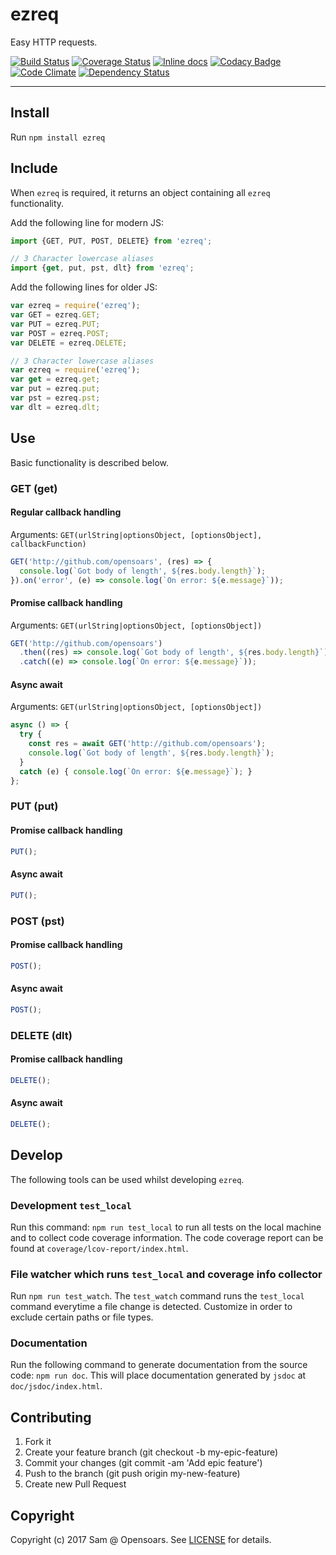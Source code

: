 # ezreq

Easy HTTP requests.

[![Build Status](https://travis-ci.org/opensoars/ezreq.svg)](https://travis-ci.org/opensoars/ezreq)
[![Coverage Status](https://coveralls.io/repos/opensoars/ezreq/badge.svg?branch=master&service=github)](https://coveralls.io/github/opensoars/ezreq?branch=master)
[![Inline docs](http://inch-ci.org/github/opensoars/ezreq.svg?branch=master)](http://inch-ci.org/github/opensoars/ezreq)
[![Codacy Badge](https://api.codacy.com/project/badge/f3e64501763645b9aa483bf83a4dd1d5)](https://www.codacy.com/app/sam_1700/ezreq)
[![Code Climate](https://codeclimate.com/github/opensoars/ezreq/badges/gpa.svg)](https://codeclimate.com/github/opensoars/ezreq)
[![Dependency Status](https://www.versioneye.com/user/projects/5890a74d6a0b7c003b834559/badge.svg)](https://www.versioneye.com/user/projects/5890a74d6a0b7c003b834559)

---


## Install

Run `npm install ezreq`

## Include

When `ezreq` is required, it returns an object containing all `ezreq` functionality.

Add the following line for modern JS: 
```js
import {GET, PUT, POST, DELETE} from 'ezreq';

// 3 Character lowercase aliases 
import {get, put, pst, dlt} from 'ezreq';
```

Add the following lines for older JS: 
```js
var ezreq = require('ezreq');
var GET = ezreq.GET;
var PUT = ezreq.PUT;
var POST = ezreq.POST;
var DELETE = ezreq.DELETE;

// 3 Character lowercase aliases
var ezreq = require('ezreq');
var get = ezreq.get;
var put = ezreq.put;
var pst = ezreq.pst;
var dlt = ezreq.dlt;
```

## Use

Basic functionality is described below.

### GET (get)

#### Regular callback handling

Arguments: `GET(urlString|optionsObject, [optionsObject], callbackFunction)`

```js
GET('http://github.com/opensoars', (res) => {
  console.log(`Got body of length', ${res.body.length}`);
}).on('error', (e) => console.log(`On error: ${e.message}`));
```

#### Promise callback handling

Arguments: `GET(urlString|optionsObject, [optionsObject])`

```js
GET('http://github.com/opensoars')
  .then((res) => console.log(`Got body of length', ${res.body.length}`))
  .catch((e) => console.log(`On error: ${e.message}`));
```

#### Async await

Arguments: `GET(urlString|optionsObject, [optionsObject])`

```js
async () => {
  try {
    const res = await GET('http://github.com/opensoars');
    console.log(`Got body of length', ${res.body.length}`);
  }
  catch (e) { console.log(`On error: ${e.message}`); }
};
```

### PUT (put)

#### Promise callback handling

```js
PUT();
```

#### Async await

```js
PUT();
```

### POST (pst)

#### Promise callback handling

```js
POST();
```

#### Async await

```js
POST();
```

### DELETE (dlt)

#### Promise callback handling

```js
DELETE();
```

#### Async await

```js
DELETE();
```


## Develop

The following tools can be used whilst developing `ezreq`.

### Development `test_local`

Run this command: `npm run test_local` to run all tests on the local machine and to collect code coverage information. The code coverage report can be found at `coverage/lcov-report/index.html`.

### File watcher which runs `test_local` and coverage info collector

Run `npm run test_watch`. The `test_watch` command runs the `test_local` command everytime a file change is detected. Customize in order to exclude certain paths or file types.

### Documentation

Run the following command to generate documentation from the source code: `npm run doc`. This will place documentation generated by `jsdoc` at `doc/jsdoc/index.html`.

## Contributing

1. Fork it
2. Create your feature branch (git checkout -b my-epic-feature)
3. Commit your changes (git commit -am 'Add epic feature')
4. Push to the branch (git push origin my-new-feature)
5. Create new Pull Request

## Copyright

Copyright (c) 2017 Sam @ Opensoars. See [LICENSE](https://github.com/opensoars/ezreq/blob/master/LICENSE) for details.


